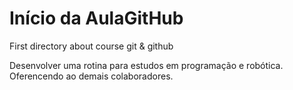 # Início da AulaGitHub
 First directory about course git & github




Desenvolver uma rotina para estudos em programação e robótica. Oferencendo ao demais colaboradores. 





